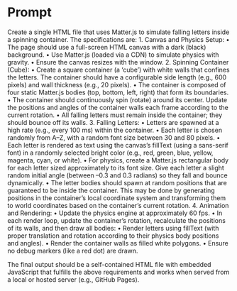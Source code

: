 # Prompt
Create a single HTML file that uses Matter.js to simulate falling letters inside a spinning container. The specifications are:
	1.	Canvas and Physics Setup:
	•	The page should use a full-screen HTML canvas with a dark (black) background.
	•	Use Matter.js (loaded via a CDN) to simulate physics with gravity.
	•	Ensure the canvas resizes with the window.
	2.	Spinning Container (Cube):
	•	Create a square container (a ‘cube’) with white walls that confines the letters. The container should have a configurable side length (e.g., 600 pixels) and wall thickness (e.g., 20 pixels).
	•	The container is composed of four static Matter.js bodies (top, bottom, left, right) that form its boundaries.
	•	The container should continuously spin (rotate) around its center. Update the positions and angles of the container walls each frame according to the current rotation.
	•	All falling letters must remain inside the container; they should bounce off its walls.
	3.	Falling Letters:
	•	Letters are spawned at a high rate (e.g., every 100 ms) within the container.
	•	Each letter is chosen randomly from A–Z, with a random font size between 30 and 80 pixels.
	•	Each letter is rendered as text using the canvas’s fillText (using a sans-serif font) in a randomly selected bright color (e.g., red, green, blue, yellow, magenta, cyan, or white).
	•	For physics, create a Matter.js rectangular body for each letter sized approximately to its font size. Give each letter a slight random initial angle (between –0.3 and 0.3 radians) so they fall and bounce dynamically.
	•	The letter bodies should spawn at random positions that are guaranteed to be inside the container. This may be done by generating positions in the container’s local coordinate system and transforming them to world coordinates based on the container’s current rotation.
	4.	Animation and Rendering:
	•	Update the physics engine at approximately 60 fps.
	•	In each render loop, update the container’s rotation, recalculate the positions of its walls, and then draw all bodies:
	•	Render letters using fillText (with proper translation and rotation according to their physics body positions and angles).
	•	Render the container walls as filled white polygons.
	•	Ensure no debug markers (like a red dot) are drawn.

The final output should be a self-contained HTML file with embedded JavaScript that fulfills the above requirements and works when served from a local or hosted server (e.g., GitHub Pages).